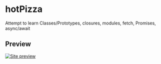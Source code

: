 # hotPizza
Attempt to learn Classes/Prototypes, closures, modules, fetch, Promises, async/await
## Preview
[![Site preview](https://lh5.googleusercontent.com/XhOCKlT4aLFBztxJvo2j_ALhY0gwj2DlvVAOJnIjLVHGYMfAEVbkhEJnTq7dNYOCPKhEyQJmf76o702i-HE=w1848-h979)](https://d9nchik.github.io/hotPizza)
